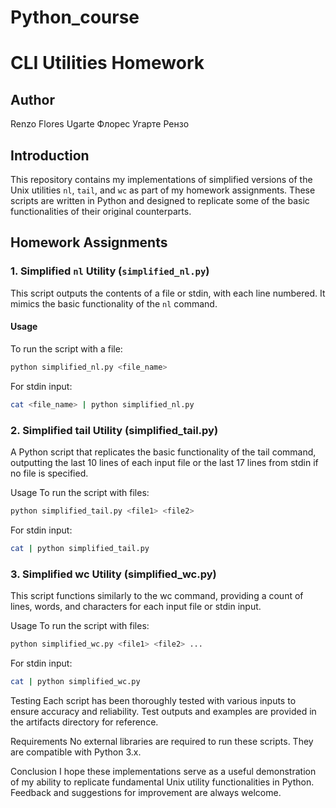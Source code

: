 # Python_course

# CLI Utilities Homework

## Author

Renzo Flores Ugarte Флорес Угарте Рензо

## Introduction

This repository contains my implementations of simplified versions of the Unix utilities `nl`, `tail`, and `wc` as part of my homework assignments. These scripts are written in Python and designed to replicate some of the basic functionalities of their original counterparts.

## Homework Assignments

### 1. Simplified `nl` Utility (`simplified_nl.py`)

This script outputs the contents of a file or stdin, with each line numbered. It mimics the basic functionality of the `nl` command.

#### Usage

To run the script with a file:

```bash
python simplified_nl.py <file_name>
```
For stdin input:

```bash
cat <file_name> | python simplified_nl.py
```
### 2. Simplified tail Utility (simplified_tail.py)
A Python script that replicates the basic functionality of the tail command, outputting the last 10 lines of each input file or the last 17 lines from stdin if no file is specified.

Usage
To run the script with files:

```bash
python simplified_tail.py <file1> <file2> 
```
For stdin input:

```bash
cat | python simplified_tail.py
```

### 3. Simplified wc Utility (simplified_wc.py)
This script functions similarly to the wc command, providing a count of lines, words, and characters for each input file or stdin input.

Usage
To run the script with files:

```bash
python simplified_wc.py <file1> <file2> ...
```
For stdin input:

```bash
cat | python simplified_wc.py
```
Testing
Each script has been thoroughly tested with various inputs to ensure accuracy and reliability. Test outputs and examples are provided in the artifacts directory for reference.

Requirements
No external libraries are required to run these scripts. They are compatible with Python 3.x.

Conclusion
I hope these implementations serve as a useful demonstration of my ability to replicate fundamental Unix utility functionalities in Python. Feedback and suggestions for improvement are always welcome.
